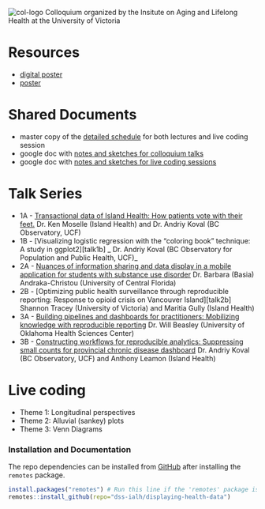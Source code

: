 ![col-logo][col-logo]
Colloquium organized by the Insitute on Aging and Lifelong Health at the University of Victoria

# Resources
- [digital poster][digicaster]
- [poster][poster]

# Shared Documents
- master copy of the [detailed schedule][schedule] for both lectures and live coding session
- google doc with [notes and sketches for colloquium talks][notes_talks]
- google doc with [notes and sketches for live coding sessions][notes_live]

[notes_talks]:https://docs.google.com/document/d/15SYHa7mftXQk8qyGJ9aT26kQOjbCqtzrg6IS68Foflc/edit?usp=sharing
[notes_live]:https://docs.google.com/document/d/1ARRecAQWkWZ80dedC5Qcv7_fHOAny_sE1fHipssauJU/edit?usp=sharing
[schedule]:https://docs.google.com/document/d/1emVSoSsf7Sh1fSXrl_S_kC3ng_-lCD8t5EtIb1AHea8/edit?usp=sharing

# Talk Series
- 1A - [Transactional data of Island Health: How patients vote with their feet.][talk1a] Dr. Ken Moselle (Island Health) and Dr. Andriy Koval (BC Observatory, UCF)
- 1B - [Visualizing logistic regression with the “coloring book” technique: A study in ggplot2][talk1b] _
Dr. Andriy Koval (BC Observatory for Population and Public Health, UCF)_
- 2A - [Nuances of information sharing and data display in a mobile application for students with substance use disorder][talk2a] 
Dr. Barbara (Basia) Andraka-Christou (University of Central Florida)
- 2B - [Optimizing public health surveillance through reproducible reporting:
Response to opioid crisis on Vancouver Island][talk2b] Shannon Tracey (University of Victoria) and Maritia Gully (Island Health)
- 3A - [Building pipelines and dashboards for practitioners: Mobilizing knowledge with reproducible reporting][talk3a] Dr. Will Beasley (University of Oklahoma Health Sciences Center)
- 3B - [Constructing workflows for reproducible analytics: Suppressing small counts for provincial chronic disease dashboard][talk3a]
Dr. Andriy Koval (BC Observatory, UCF) and Anthony Leamon (Island Health)

[talk1a]:
[talk1b]:
[talk2a]:
[talk2b]:
[talk3a]:
[talk3b]:

# Live coding 
- Theme 1: Longitudinal perspectives
- Theme 2: Alluvial (sankey) plots
- Theme 3: Venn Diagrams

[col-logo]:libs/images/colloquium-logo-head.jpg
[digicaster]:https://drive.google.com/open?id=1UmU7yrm4pon8Ilh1rhlGuKdxeLmhuay4
[poster]:https://drive.google.com/open?id=1ko083Jix6jp6urFq-ghMhvlFs0P_5VQd
[schedule-summary]:https://drive.google.com/open?id=1h5qDcoRTJNLSteSOc7AaJ4T7yiBHfANy


### Installation and Documentation

The repo dependencies can be installed from [GitHub](https://github.com/dss-ialh/displaying-health-data) after installing the `remotes` package.

```r
install.packages("remotes") # Run this line if the 'remotes' package isn't installed already.
remotes::install_github(repo="dss-ialh/displaying-health-data")
```
